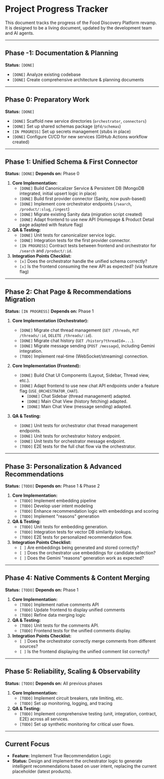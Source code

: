 # Project Progress Tracker

This document tracks the progress of the Food Discovery Platform revamp. It is designed to be a living document, updated by the development team and AI agents.

---

## Phase -1: Documentation & Planning

**Status:** `[DONE]`

- `[DONE]` Analyze existing codebase
- `[DONE]` Create comprehensive architecture & planning documents

---

## Phase 0: Preparatory Work

**Status:** `[DONE]`

- `[DONE]` Scaffold new service directories (`orchestrator`, `connectors`)
- `[DONE]` Set up shared schemas package (`@fd/schemas`)
- `[IN PROGRESS]` Set up secrets management (stubs in place)
- `[DONE]` Configure CI/CD for new services (GitHub Actions workflow created)

---

## Phase 1: Unified Schema & First Connector

**Status:** `[DONE]`
**Depends on:** Phase 0

1.  **Core Implementation:**
    - `[DONE]` Build Canonicalizer Service & Persistent DB (MongoDB integrated, initial upsert logic in place)
    - `[DONE]` Build first provider connector (Sanity, now push-based)
    - `[DONE]` Implement core orchestrator endpoints (`/search`, `/product/:slug`, `/ingest`)
    - `[DONE]` Migrate existing Sanity data (migration script created)
    - `[DONE]` Adapt frontend to use new API (Homepage & Product Detail page adapted with feature flag)
2.  **QA & Testing:**
    - `[DONE]` Unit tests for canonicalizer service logic.
    - `[DONE]` Integration tests for the first provider connector.
    - `[IN PROGRESS]` Contract tests between frontend and orchestrator for `/search` and `/product/:id`.
3.  **Integration Points Checklist:**
    - `[x]` Does the orchestrator handle the unified schema correctly?
    - `[x]` Is the frontend consuming the new API as expected? (via feature flag)

---

## Phase 2: Chat Page & Recommendations Migration

**Status:** `[IN PROGRESS]`
**Depends on:** Phase 1

1.  **Core Implementation (Orchestrator):**
    - `[DONE]` Migrate chat thread management (`GET /threads`, `PUT /threads/:id`, `DELETE /threads/:id`).
    - `[DONE]` Migrate chat history (`GET /history?threadId=...`).
    - `[DONE]` Migrate message sending (`POST /message`), including Gemini integration.
    - `[TODO]` Implement real-time (WebSocket/streaming) connection.

2.  **Core Implementation (Frontend):**
    - `[DONE]` Build Chat UI Components (Layout, Sidebar, Thread view, etc.).
    - `[DONE]` Adapt frontend to use new chat API endpoints under a feature flag (`USE_ORCHESTRATOR_CHAT`).
        - `[DONE]` Chat Sidebar (thread management) adapted.
        - `[DONE]` Main Chat View (history fetching) adapted.
        - `[DONE]` Main Chat View (message sending) adapted.

3.  **QA & Testing:**
    - `[DONE]` Unit tests for orchestrator chat thread management endpoints.
    - `[DONE]` Unit tests for orchestrator history endpoint.
    - `[DONE]` Unit tests for orchestrator message endpoint.
    - `[TODO]` E2E tests for the full chat flow via the orchestrator.

---

## Phase 3: Personalization & Advanced Recommendations

**Status:** `[TODO]`
**Depends on:** Phase 1 & Phase 2

1.  **Core Implementation:**
    - `[TODO]` Implement embedding pipeline
    - `[TODO]` Develop user intent modeling
    - `[TODO]` Enhance recommendation logic with embeddings and scoring
    - `[TODO]` Implement "reasons" generation
2.  **QA & Testing:**
    - `[TODO]` Unit tests for embedding generation.
    - `[TODO]` Integration tests for vector DB similarity lookups.
    - `[TODO]` E2E tests for personalized recommendation flow.
3.  **Integration Points Checklist:**
    - `[ ]` Are embeddings being generated and stored correctly?
    - `[ ]` Does the orchestrator use embeddings for candidate selection?
    - `[ ]` Does the Gemini "reasons" generation work as expected?

---

## Phase 4: Native Comments & Content Merging

**Status:** `[TODO]`
**Depends on:** Phase 1

1.  **Core Implementation:**
    - `[TODO]` Implement native comments API
    - `[TODO]` Update frontend to display unified comments
    - `[TODO]` Refine data merging logic
2.  **QA & Testing:**
    - `[TODO]` Unit tests for the comments API.
    - `[TODO]` Frontend tests for the unified comments display.
3.  **Integration Points Checklist:**
    - `[ ]` Does the orchestrator correctly merge comments from different sources?
    - `[ ]` Is the frontend displaying the unified comment list correctly?

---

## Phase 5: Reliability, Scaling & Observability

**Status:** `[TODO]`
**Depends on:** All previous phases

1.  **Core Implementation:**
    - `[TODO]` Implement circuit breakers, rate limiting, etc.
    - `[TODO]` Set up monitoring, logging, and tracing
2.  **QA & Testing:**
    - `[TODO]` Implement comprehensive testing (unit, integration, contract, E2E) across all services.
    - `[TODO]` Set up synthetic monitoring for critical user flows.

---

## Current Focus

- **Feature:** Implement True Recommendation Logic
- **Status:** Design and implement the orchestrator logic to generate intelligent recommendations based on user intent, replacing the current placeholder (latest products).
